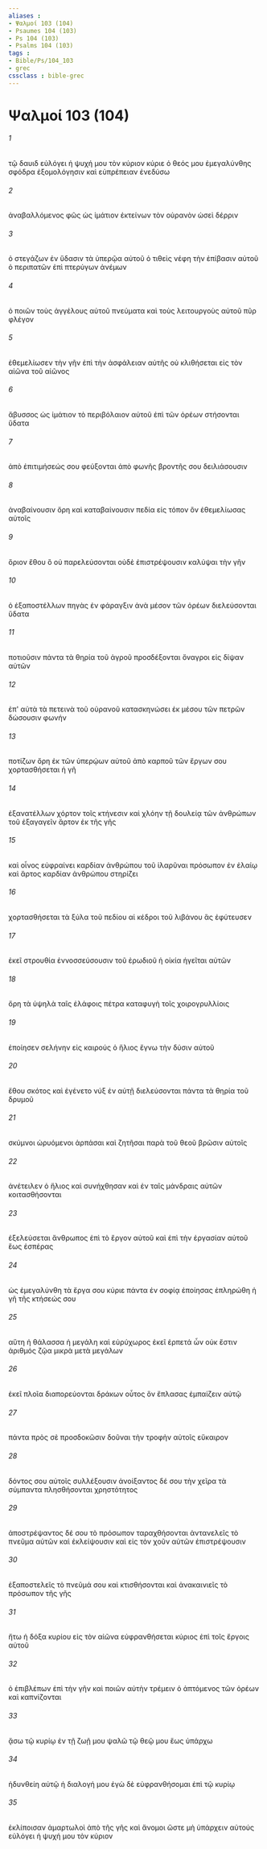 ```yaml
---
aliases : 
- Ψαλμοί 103 (104)
- Psaumes 104 (103)
- Ps 104 (103)
- Psalms 104 (103)
tags : 
- Bible/Ps/104_103
- grec
cssclass : bible-grec
---
```


# Ψαλμοί 103 (104)

###### 1
τῷ δαυιδ εὐλόγει ἡ ψυχή μου τὸν κύριον κύριε ὁ θεός μου ἐμεγαλύνθης σφόδρα ἐξομολόγησιν καὶ εὐπρέπειαν ἐνεδύσω
###### 2
ἀναβαλλόμενος φῶς ὡς ἱμάτιον ἐκτείνων τὸν οὐρανὸν ὡσεὶ δέρριν
###### 3
ὁ στεγάζων ἐν ὕδασιν τὰ ὑπερῷα αὐτοῦ ὁ τιθεὶς νέφη τὴν ἐπίβασιν αὐτοῦ ὁ περιπατῶν ἐπὶ πτερύγων ἀνέμων
###### 4
ὁ ποιῶν τοὺς ἀγγέλους αὐτοῦ πνεύματα καὶ τοὺς λειτουργοὺς αὐτοῦ πῦρ φλέγον
###### 5
ἐθεμελίωσεν τὴν γῆν ἐπὶ τὴν ἀσφάλειαν αὐτῆς οὐ κλιθήσεται εἰς τὸν αἰῶνα τοῦ αἰῶνος
###### 6
ἄβυσσος ὡς ἱμάτιον τὸ περιβόλαιον αὐτοῦ ἐπὶ τῶν ὀρέων στήσονται ὕδατα
###### 7
ἀπὸ ἐπιτιμήσεώς σου φεύξονται ἀπὸ φωνῆς βροντῆς σου δειλιάσουσιν
###### 8
ἀναβαίνουσιν ὄρη καὶ καταβαίνουσιν πεδία εἰς τόπον ὃν ἐθεμελίωσας αὐτοῖς
###### 9
ὅριον ἔθου ὃ οὐ παρελεύσονται οὐδὲ ἐπιστρέψουσιν καλύψαι τὴν γῆν
###### 10
ὁ ἐξαποστέλλων πηγὰς ἐν φάραγξιν ἀνὰ μέσον τῶν ὀρέων διελεύσονται ὕδατα
###### 11
ποτιοῦσιν πάντα τὰ θηρία τοῦ ἀγροῦ προσδέξονται ὄναγροι εἰς δίψαν αὐτῶν
###### 12
ἐπ' αὐτὰ τὰ πετεινὰ τοῦ οὐρανοῦ κατασκηνώσει ἐκ μέσου τῶν πετρῶν δώσουσιν φωνήν
###### 13
ποτίζων ὄρη ἐκ τῶν ὑπερῴων αὐτοῦ ἀπὸ καρποῦ τῶν ἔργων σου χορτασθήσεται ἡ γῆ
###### 14
ἐξανατέλλων χόρτον τοῖς κτήνεσιν καὶ χλόην τῇ δουλείᾳ τῶν ἀνθρώπων τοῦ ἐξαγαγεῖν ἄρτον ἐκ τῆς γῆς
###### 15
καὶ οἶνος εὐφραίνει καρδίαν ἀνθρώπου τοῦ ἱλαρῦναι πρόσωπον ἐν ἐλαίῳ καὶ ἄρτος καρδίαν ἀνθρώπου στηρίζει
###### 16
χορτασθήσεται τὰ ξύλα τοῦ πεδίου αἱ κέδροι τοῦ λιβάνου ἃς ἐφύτευσεν
###### 17
ἐκεῖ στρουθία ἐννοσσεύσουσιν τοῦ ἐρωδιοῦ ἡ οἰκία ἡγεῖται αὐτῶν
###### 18
ὄρη τὰ ὑψηλὰ ταῖς ἐλάφοις πέτρα καταφυγὴ τοῖς χοιρογρυλλίοις
###### 19
ἐποίησεν σελήνην εἰς καιρούς ὁ ἥλιος ἔγνω τὴν δύσιν αὐτοῦ
###### 20
ἔθου σκότος καὶ ἐγένετο νύξ ἐν αὐτῇ διελεύσονται πάντα τὰ θηρία τοῦ δρυμοῦ
###### 21
σκύμνοι ὠρυόμενοι ἁρπάσαι καὶ ζητῆσαι παρὰ τοῦ θεοῦ βρῶσιν αὐτοῖς
###### 22
ἀνέτειλεν ὁ ἥλιος καὶ συνήχθησαν καὶ ἐν ταῖς μάνδραις αὐτῶν κοιτασθήσονται
###### 23
ἐξελεύσεται ἄνθρωπος ἐπὶ τὸ ἔργον αὐτοῦ καὶ ἐπὶ τὴν ἐργασίαν αὐτοῦ ἕως ἑσπέρας
###### 24
ὡς ἐμεγαλύνθη τὰ ἔργα σου κύριε πάντα ἐν σοφίᾳ ἐποίησας ἐπληρώθη ἡ γῆ τῆς κτήσεώς σου
###### 25
αὕτη ἡ θάλασσα ἡ μεγάλη καὶ εὐρύχωρος ἐκεῖ ἑρπετά ὧν οὐκ ἔστιν ἀριθμός ζῷα μικρὰ μετὰ μεγάλων
###### 26
ἐκεῖ πλοῖα διαπορεύονται δράκων οὗτος ὃν ἔπλασας ἐμπαίζειν αὐτῷ
###### 27
πάντα πρὸς σὲ προσδοκῶσιν δοῦναι τὴν τροφὴν αὐτοῖς εὔκαιρον
###### 28
δόντος σου αὐτοῖς συλλέξουσιν ἀνοίξαντος δέ σου τὴν χεῖρα τὰ σύμπαντα πλησθήσονται χρηστότητος
###### 29
ἀποστρέψαντος δέ σου τὸ πρόσωπον ταραχθήσονται ἀντανελεῖς τὸ πνεῦμα αὐτῶν καὶ ἐκλείψουσιν καὶ εἰς τὸν χοῦν αὐτῶν ἐπιστρέψουσιν
###### 30
ἐξαποστελεῖς τὸ πνεῦμά σου καὶ κτισθήσονται καὶ ἀνακαινιεῖς τὸ πρόσωπον τῆς γῆς
###### 31
ἤτω ἡ δόξα κυρίου εἰς τὸν αἰῶνα εὐφρανθήσεται κύριος ἐπὶ τοῖς ἔργοις αὐτοῦ
###### 32
ὁ ἐπιβλέπων ἐπὶ τὴν γῆν καὶ ποιῶν αὐτὴν τρέμειν ὁ ἁπτόμενος τῶν ὀρέων καὶ καπνίζονται
###### 33
ᾄσω τῷ κυρίῳ ἐν τῇ ζωῇ μου ψαλῶ τῷ θεῷ μου ἕως ὑπάρχω
###### 34
ἡδυνθείη αὐτῷ ἡ διαλογή μου ἐγὼ δὲ εὐφρανθήσομαι ἐπὶ τῷ κυρίῳ
###### 35
ἐκλίποισαν ἁμαρτωλοὶ ἀπὸ τῆς γῆς καὶ ἄνομοι ὥστε μὴ ὑπάρχειν αὐτούς εὐλόγει ἡ ψυχή μου τὸν κύριον

